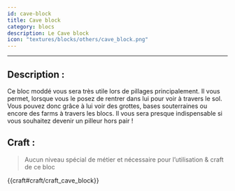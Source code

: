```yaml
---
id: cave-block
title: Cave block
category: blocs
description: Le Cave block
icon: "textures/blocks/others/cave_block.png"
---
```

___
## Description : 

Ce bloc moddé vous sera très utile lors de pillages principalement. 
Il vous permet, lorsque vous le posez de rentrer dans lui pour voir à travers le sol. Vous pouvez donc grâce à lui voir des grottes, bases souterraines ou encore des farms à travers les blocs.
Il vous sera presque indispensable si vous souhaitez devenir un pilleur hors pair !

## Craft : 

> Aucun niveau spécial de métier et nécessaire pour l’utilisation & craft de ce bloc

{{craft#craft/craft_cave_block}}
